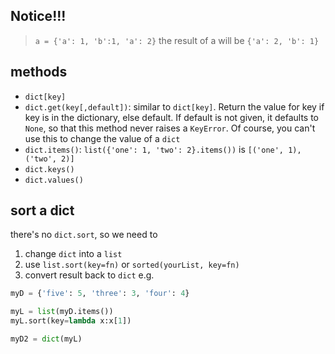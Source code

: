 ## Notice!!!
> `a = {'a': 1, 'b':1, 'a': 2}`
> the result of a will be `{'a': 2, 'b': 1}`
## methods
- `dict[key]`
- `dict.get(key[,default])`: similar to `dict[key]`. Return the value for key if key is in the dictionary, else default. If default is not given, it defaults to `None`, so that this method never raises a `KeyError`. Of course, you can't use this to change the value of a `dict`  
- `dict.items()`: `list({'one': 1, 'two': 2}.items())` is `[('one', 1), ('two', 2)]`
- `dict.keys()`
- `dict.values()`

## sort a dict
there's no `dict.sort`, so we need to  
1. change `dict` into a `list`  
2. use `list.sort(key=fn)` or `sorted(yourList, key=fn)`
3. convert result back to `dict`
e.g.  
```python
myD = {'five': 5, 'three': 3, 'four': 4}

myL = list(myD.items())
myL.sort(key=lambda x:x[1])

myD2 = dict(myL)
```